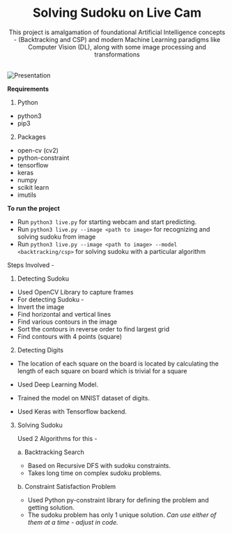 <center><h1>Solving Sudoku on Live Cam</h1></center>

<center>This project is amalgamation of foundational Artificial Intelligence concepts - (Backtracking and CSP) and modern Machine Learning paradigms like Computer Vision (DL), along with some image processing and transformations</center>
<br/>

![Presentation](https://docs.google.com/presentation/d/1r9y4RNO1L54E_rSDBj7mjvv0h3xivp3G13jCqdWflWc)

**Requirements**
 
 1. Python
   - python3
   - pip3
  
 2. Packages
   - open-cv (cv2)
   - python-constraint
   - tensorflow
   - keras
   - numpy
   - scikit learn
   - imutils

**To run the project**

 - Run `python3 live.py` for starting webcam and start predicting.
 - Run `python3 live.py --image <path to image>` for recognizing and solving sudoku from image
 - Run `python3 live.py --image <path to image> --model <backtracking/csp>` for solving sudoku with a particular algorithm

Steps Involved - 


 1. Detecting Sudoku
 
 - Used OpenCV Library to capture frames
 - For detecting Sudoku - 
 -  Invert the image
 -  Find horizontal and vertical lines
 -  Find various contours in the image
 -  Sort the contours in reverse order to find largest grid
 -  Find contours with 4 points (square)
 
 2. Detecting Digits
 
  - The location of each square on the board is located by calculating the length of each square on board which is trivial for a square

  - Used Deep Learning Model.
  - Trained the model on MNIST dataset of digits.
  - Used Keras with Tensorflow backend.
  
3. Solving Sudoku

    Used 2 Algorithms for this - 
    
    a. Backtracking Search 
    - Based on Recursive DFS with sudoku constraints.
    - Takes long time on complex sudoku problems.

    b. Constraint Satisfaction Problem
     - Used Python py-constraint library for defining the problem and getting solution.
     - The sudoku problem has only 1 unique solution.
        *Can use either of them at a time - adjust in code.*



